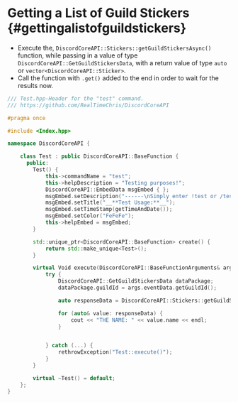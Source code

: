 Getting a List of Guild Stickers {#gettingalistofguildstickers}
============
- Execute the, `DiscordCoreAPI::Stickers::getGuildStickersAsync()` function, while passing in a value of type `DiscordCoreAPI::GetGuildStickersData`, with a return value of type `auto` or `vector<DiscordCoreAPI::Sticker>`.
- Call the function with `.get()` added to the end in order to wait for the results now.

```cpp
/// Test.hpp-Header for the "test" command.
/// https://github.com/RealTimeChris/DiscordCoreAPI

#pragma once

#include <Index.hpp>

namespace DiscordCoreAPI {

	class Test : public DiscordCoreAPI::BaseFunction {
	  public:
		Test() {
			this->commandName = "test";
			this->helpDescription = "Testing purposes!";
			DiscordCoreAPI::EmbedData msgEmbed { };
			msgEmbed.setDescription("------\nSimply enter !test or /test!\n------");
			msgEmbed.setTitle("__**Test Usage:**__");
			msgEmbed.setTimeStamp(getTimeAndDate());
			msgEmbed.setColor("FeFeFe");
			this->helpEmbed = msgEmbed;
		}

		std::unique_ptr<DiscordCoreAPI::BaseFunction> create() {
			return std::make_unique<Test>();
		}

		virtual Void execute(DiscordCoreAPI::BaseFunctionArguments& args) {
			try {
				DiscordCoreAPI::GetGuildStickersData dataPackage;
				dataPackage.guildId = args.eventData.getGuildId();

				auto responseData = DiscordCoreAPI::Stickers::getGuildStickersAsync(dataPackage).get();

				for (auto& value: responseData) {
					cout << "THE NAME: " << value.name << endl;
				}


			} catch (...) {
				rethrowException("Test::execute()");
			}
		}

		virtual ~Test() = default;
	};
}
```
